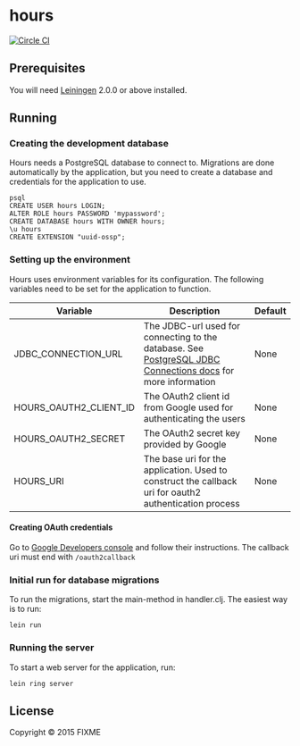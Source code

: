 # hours
[![Circle CI](https://circleci.com/gh/slipset/hours.svg?style=svg)](https://circleci.com/gh/slipset/hours)
## Prerequisites

You will need [Leiningen][] 2.0.0 or above installed.

[leiningen]: https://github.com/technomancy/leiningen

## Running


### Creating the development database

Hours needs a PostgreSQL database to connect to. Migrations are done
automatically by the application, but you need to create a database
and credentials for the application to use.

    psql
    CREATE USER hours LOGIN;
    ALTER ROLE hours PASSWORD 'mypassword';
    CREATE DATABASE hours WITH OWNER hours;
    \u hours
    CREATE EXTENSION "uuid-ossp";

### Setting up the environment

Hours uses environment variables for its configuration.
The following variables need to be set for the application
to function.


Variable   | Description | Default
-----------|-------------|----------
JDBC_CONNECTION_URL | The JDBC-url used for connecting to the database. See [PostgreSQL JDBC Connections docs](https://jdbc.postgresql.org/documentation/head/connect.html) for more information | None
HOURS_OAUTH2_CLIENT_ID | The OAuth2 client id from Google used for authenticating the users | None
HOURS_OAUTH2_SECRET | The OAuth2 secret key provided by Google | None
HOURS_URI | The base uri for the application. Used to construct the callback uri for oauth2 authentication process | None

#### Creating OAuth credentials

Go to [Google Developers console](https://console.developers.google.com) and follow their instructions.
The callback uri must end with `/oauth2callback`

### Initial run for database migrations

To run the migrations, start the main-method in handler.clj. The easiest way is to run:

    lein run


### Running the server

To start a web server for the application, run:

    lein ring server

## License

Copyright © 2015 FIXME

